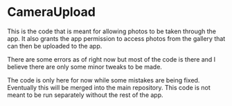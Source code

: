 # CameraUpload

This is the code that is meant for allowing photos to be taken through the app. It also 
grants the app permission to access photos from the gallery that can then be uploaded to the app.

There are some errors as of right now but most of the code is there and I believe there are only
some minor tweaks to be made.

The code is only here for now while some mistakes are being fixed. Eventually this will be merged into the
main repository. This code is not meant to be run separately without the rest of the app.
